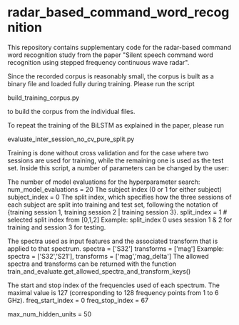# radar_based_command_word_recognition
This repository contains supplementary code for the radar-based command word recognition study from the paper 
"Silent speech command word recognition using stepped frequency continuous wave radar".

Since the recorded corpus is reasonably small, the corpus is built as a binary file
and loaded fully during training. Please run the script

build_training_corpus.py

to build the corpus from the individual files.

To repeat the training of the BiLSTM as explained in the paper, please run

evaluate_inter_session_no_cv_pure_split.py

Training is done without cross validation and for the case where two sessions
are used for training, while the remaining one is used as the test set.
Inside this script, a number of parameters can be changed by the user:

The number of model evaluations for the hyperparameter search:
num_model_evaluations = 20 
The subject index (0 or 1 for either subject)
subject_index = 0 
The split index, which specifies how the three sessions of each subject
are split into training and test set, following the notation of
{training session 1, training session 2 | training session 3}.
split_index = 1 # selected split index from [0,1,2]
Example: split_index 0 uses session 1 & 2 for training and session 3 for testing.

The spectra used as input features and the associated transform that is applied
to that spectrum.
spectra = ['S32']
transforms = ['mag']
Example: spectra = ['S32','S21'], transforms = ['mag','mag_delta']
The allowed spectra and transforms can be returned with the function
train_and_evaluate.get_allowed_spectra_and_transform_keys()

The start and stop index of the frequencies used of each spectrum.
The maximal value is 127 (corresponding to 128 frequency points from 1 to 6 GHz).
freq_start_index = 0
freq_stop_index = 67

max_num_hidden_units = 50

